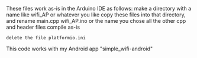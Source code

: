 These files work as-is in the Arduino IDE as follows:
    make a directory with a name like wifi_AP or whatever you like
    copy these files into that directory, and rename main.cpp wifi_AP.ino or the name you chose
    all the other cpp and header files compile as-is
    
    delete the file platformio.ini 

This code works with my Android app "simple_wifi-android"

